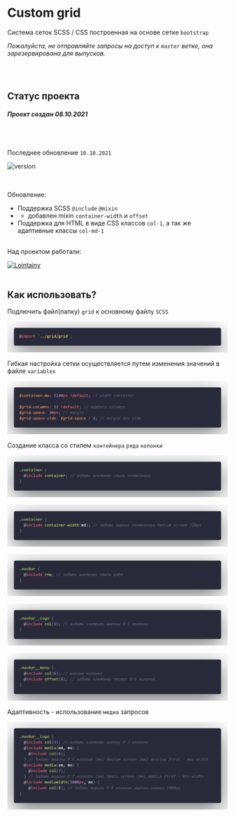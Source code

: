 # Custom grid

Система сеток SCSS / CSS построенная на основе сетке `bootstrap`

_Пожалуйста, не отправляйте запросы на доступ к `master` ветке, она зарезервирована для выпусков._

<br/><br/>

## Статус проекта

##### Проект создан 08.10.2021

<br/><br/>

<!-- обновление проекта -->

Последнее обновление `10.10.2021`

![version](https://img.shields.io/badge/ver-1.2-2C394B?style=for-the-badge&labelColor=ECA013&logoColor=FFF)

<br/><br/>
Обновление:

<!-- Текущее обновление-->

- Поддержка SCSS `@include` `@mixin`
- - добавлен mixin `container-width` и `offset`
- Поддержка для HTML в виде CSS классов `col-1`, а так же адаптивные классы `col-md-1`
  <br></br>

Над проектом работали:

[![Lointainy](https://img.shields.io/badge/-lointainy-ECA013?style=for-the-badge&logo=github&&logoColor=FFF)](https://github.com/Lointainy)
<br/><br/>

## Как использовать?

Подлючить файл(папку) `grid` к основному файлу `SCSS`

![Подключение](/img/toplug.png "Подключить сетку")

Гибкая настройка сетки осуществляется путем изменения значений в файле `variables`

![Подключение](/img/variables.png "Подключить сетку")

Создание класса со стилем `контейнера` `ряда` `колонки`

![Стиль контейнера](/img/container.png "Задать элементу стиль контейнера")

![Стиль контейнера](/img/container-width.png "Задать контейнеру ширину")

![Стиль ряда](/img/row.png "Задать элементу стиль ряда")

![Стиль колонки](/img/col.png "Задать элементу ширину в 3 колонки")

![Стиль отступа](/img/offset.png "Задать элементу отступ")

Адаптивность - использование `медиа` запросов

![Медиа](/img/media.png "Добавить стиль исходя из ширины экрана")
